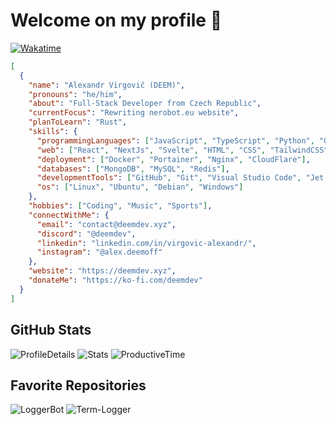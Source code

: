 # **Welcome on my profile 👋**
[![Wakatime](https://wakatime.com/badge/user/4eeecd2f-b83e-434d-9783-fb202ba16da2.svg)](https://wakatime.com/@4eeecd2f-b83e-434d-9783-fb202ba16da2)

```json
[
  {
    "name": "Alexandr Virgovič (DEEM)",
    "pronouns": "he/him",
    "about": "Full-Stack Developer from Czech Republic",
    "currentFocus": "Rewriting nerobot.eu website",
    "planToLearn": "Rust",
    "skills": {
      "programmingLanguages": ["JavaScript", "TypeScript", "Python", "Go"],
      "web": ["React", "NextJs", "Svelte", "HTML", "CSS", "TailwindCSS"],
      "deployment": ["Docker", "Portainer", "Nginx", "CloudFlare"],
      "databases": ["MongoDB", "MySQL", "Redis"],
      "developmentTools": ["GitHub", "Git", "Visual Studio Code", "Jet Brains", "NPMJs"],
      "os": ["Linux", "Ubuntu", "Debian", "Windows"]
    },
    "hobbies": ["Coding", "Music", "Sports"],
    "connectWithMe": {
      "email": "contact@deemdev.xyz",
      "discord": "@deemdev",
      "linkedin": "linkedin.com/in/virgovic-alexandr/",
      "instagram": "@alex.deemoff"
    },
    "website": "https://deemdev.xyz",
    "donateMe": "https://ko-fi.com/deemdev"
  }
]
```

## **GitHub Stats**

![ProfileDetails](https://github-profile-summary-cards.vercel.app/api/cards/profile-details?username=devdeem&theme=github_dark)
![Stats](https://github-profile-summary-cards.vercel.app/api/cards/stats?username=devdeem&theme=github_dark)
![ProductiveTime](https://github-profile-summary-cards.vercel.app/api/cards/productive-time?username=devdeem&theme=github_dark)

## **Favorite Repositories**

![LoggerBot](https://github-readme-stats.vercel.app/api/pin/?username=devdeem&repo=Logger-Bot&theme=dark&show_owner=true)
![Term-Logger](https://github-readme-stats.vercel.app/api/pin/?username=devdeem&repo=term-logger&theme=dark&show_owner=true)
